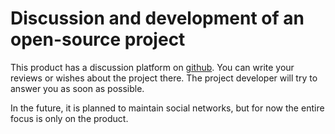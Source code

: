 # Discussion and development of an open-source project

This product has a discussion platform on [github](https://github.com/hmpl-language/hmpl/discussions). You can write your reviews or wishes about the project there. The project developer will try to answer you as soon as possible.

In the future, it is planned to maintain social networks, but for now the entire focus is only on the product.
